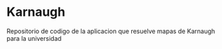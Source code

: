 Karnaugh
========

Repositorio de codigo de la aplicacion que resuelve mapas de Karnaugh para la universidad
